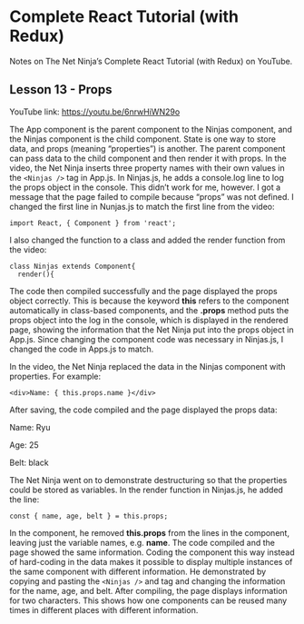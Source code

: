 # Complete React Tutorial (with Redux)

Notes on The Net Ninja’s Complete React Tutorial (with Redux) on YouTube.

## Lesson 13 - Props

YouTube link: https://youtu.be/6nrwHiWN29o

The App component is the parent component to the Ninjas component, and the Ninjas component is the child component. State is one way to store data, and props (meaning “properties”) is another. The parent component can pass data to the child component and then render it with props. In the video, the Net Ninja inserts three property names with their own values in the `<Ninjas />` tag in App.js. In Ninjas.js, he adds a console.log line to log the props object in the console. This didn’t work for me, however. I got a message that the page failed to compile because “props” was not defined. I changed the first line in Nunjas.js to match the first line from the video:

`import React, { Component } from 'react';`

I also changed the function to a class and added the render function from the video:
```
class Ninjas extends Component{
  render(){
```
The code then compiled successfully and the page displayed the props object correctly. This is because the keyword __this__ refers to the component automatically in class-based components, and the __.props__ method puts the props object into the log in the console, which is displayed in the rendered page, showing the information that the Net Ninja put into the props object in App.js. Since changing the component code was necessary in Ninjas.js, I changed the code in Apps.js to match.

In the video, the Net Ninja replaced the data in the Ninjas component with properties. For example:

`<div>Name: { this.props.name }</div>`

After saving, the code compiled and the page displayed the props data:

Name: Ryu

Age: 25

Belt: black

The Net Ninja went on to demonstrate destructuring so that the properties could be stored as variables. In the render function in Ninjas.js, he added the line:

`const { name, age, belt } = this.props;`

In the component, he removed __this.props__ from the lines in the component, leaving just the variable names, e.g. __name__. The code compiled and the page showed the same information. Coding the component this way instead of hard-coding in the data makes it possible to display multiple instances of the same component with different information. He demonstrated by copying and pasting the `<Ninjas />` and tag and changing the information for the name, age, and belt. After compiling, the page displays information for two characters. This shows how one components can be reused many times in different places with different information.
